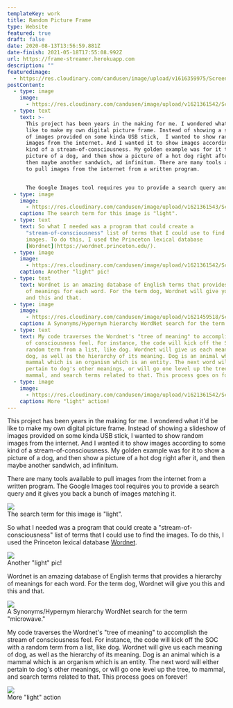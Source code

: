 ```yaml
---
templateKey: work
title: Random Picture Frame
type: Website
featured: true
draft: false
date: 2020-08-13T13:56:59.881Z
date-finish: 2021-05-18T17:55:08.992Z
url: https://frame-streamer.herokuapp.com
description: ""
featuredimage:
  - https://res.cloudinary.com/candusen/image/upload/v1616359975/Screen_Shot_2021-03-21_at_4.52.43_PM_d93kgv.png
postContent:
  - type: image
    image:
      - https://res.cloudinary.com/candusen/image/upload/v1621361542/Screen_Shot_2021-05-18_at_1.54.42_PM_dzuylz.png
  - type: text
    text: >-
      This project has been years in the making for me. I wondered what it'd be
      like to make my own digital picture frame. Instead of showing a slideshow
      of images provided on some kinda USB stick,  I wanted to show random
      images from the internet. And I wanted it to show images according to some
      kind of a stream-of-consciousness. My golden example was for it to show a
      picture of a dog, and then show a picture of a hot dog right after it, and
      then maybe another sandwich, ad infinitum. There are many tools available
      to pull images from the internet from a written program. 


      The Google Images tool requires you to provide a search query and it gives you back a bunch of images matching it.
  - type: image
    image:
      - https://res.cloudinary.com/candusen/image/upload/v1621361543/Screen_Shot_2021-05-18_at_1.47.30_PM_hzjssf.png
    caption: The search term for this image is "light".
  - type: text
    text: So what I needed was a program that could create a
      "stream-of-consciousness" list of terms that I could use to find the
      images. To do this, I used the Princeton lexical database
      [Wordnet](https://wordnet.princeton.edu/).
  - type: image
    image:
      - https://res.cloudinary.com/candusen/image/upload/v1621361542/Screen_Shot_2021-05-18_at_1.50.22_PM_dbh6if.png
    caption: Another "light" pic!
  - type: text
    text: Wordnet is an amazing database of English terms that provides a hierarchy
      of meanings for each word. For the term dog, Wordnet will give you this
      and this and that.
  - type: image
    image:
      - https://res.cloudinary.com/candusen/image/upload/v1621459518/Screen_Shot_2021-05-19_at_5.23.36_PM_kgbbwi.png
    caption: A Synonyms/Hypernym hierarchy WordNet search for the term "microwave."
  - type: text
    text: My code traverses the Wordnet's "tree of meaning" to accomplish the stream
      of consciousness feel. For instance, the code will kick off the SOC with a
      random term from a list, like dog. Wordnet will give us each meaning of
      dog, as well as the hierarchy of its meaning. Dog is an animal which is a
      mammal which is an organism which is an entity. The next word will either
      pertain to dog's other meanings, or will go one level up the tree, to
      mammal, and search terms related to that. This process goes on forever!
  - type: image
    image:
      - https://res.cloudinary.com/candusen/image/upload/v1621361542/Screen_Shot_2021-05-18_at_1.48.49_PM_gycr9o.png
    caption: More "light" action!
---
```

This project has been years in the making for me. I wondered what it'd be like to make my own digital picture frame. Instead of showing a slideshow of images provided on some kinda USB stick,  I wanted to show random images from the internet. And I wanted it to show images according to some kind of a stream-of-consciousness. My golden example was for it to show a picture of a dog, and then show a picture of a hot dog right after it, and then maybe another sandwich, ad infinitum.

There are many tools available to pull images from the internet from a written program. The Google Images tool requires you to provide a search query and it gives you back a bunch of images matching it.

<div class='caption-container image-caption'>
    <img src=https://res.cloudinary.com/candusen/image/upload/v1621361543/Screen_Shot_2021-05-18_at_1.47.30_PM_hzjssf.png></img>
  <div class='caption'>The search term for this image is "light".</div></div>

So what I needed was a program that could create a "stream-of-consciousness" list of terms that I could use to find the images. To do this, I used the Princeton lexical database [Wordnet](https://wordnet.princeton.edu/).

<div class='caption-container image-caption'>
    <img src=https://res.cloudinary.com/candusen/image/upload/v1621361542/Screen_Shot_2021-05-18_at_1.50.22_PM_dbh6if.png></img>
  <div class='caption'>Another "light" pic!</div></div>

Wordnet is an amazing database of English terms that provides a hierarchy of meanings for each word. For the term dog, Wordnet will give you this and this and that.

<div class='caption-container image-caption'>
    <img src=https://res.cloudinary.com/candusen/image/upload/v1621459518/Screen_Shot_2021-05-19_at_5.23.36_PM_kgbbwi.png></img>
  <div class='caption'>A Synonyms/Hypernym hierarchy WordNet search for the term "microwave."</div></div>

My code traverses the Wordnet's "tree of meaning" to accomplish the stream of consciousness feel. For instance, the code will kick off the SOC with a random term from a list, like dog. Wordnet will give us each meaning of dog, as well as the hierarchy of its meaning. Dog is an animal which is a mammal which is an organism which is an entity. The next word will either pertain to dog's other meanings, or will go one level up the tree, to mammal, and search terms related to that. This process goes on forever!

<div class='caption-container image-caption'>
    <img src=https://res.cloudinary.com/candusen/image/upload/v1621361542/Screen_Shot_2021-05-18_at_1.48.49_PM_gycr9o.png></img>
  <div class='caption'>More "light" action</div></div>

